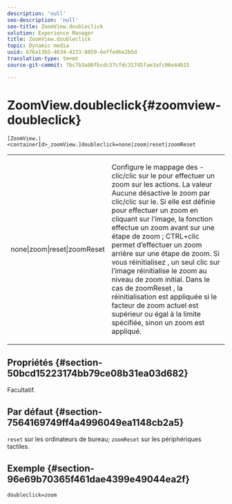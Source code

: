 ```yaml
---
description: 'null'
seo-description: 'null'
seo-title: ZoomView.doubleclick
solution: Experience Manager
title: ZoomView.doubleclick
topic: Dynamic media
uuid: 676a13b5-4634-4233-8059-6effed6e2b5d
translation-type: tm+mt
source-git-commit: 7bc7b3a86fbcdc57cfdc31745fae3afc06e44b15

---
```



# ZoomView.doubleclick{#zoomview-doubleclick}

`[ZoomView.|<containerId>_zoomView.]doubleclick=none|zoom|reset|zoomReset`

<table id="table_E314540D347D47699C04EB80D20C0721"> 
 <tbody> 
  <tr> 
   <td colname="col1"> <p> <span class="codeph"> none|zoom|reset|zoomReset </span> </p> </td> 
   <td colname="col2"> <p> Configure le mappage des -clic/clic sur le pour effectuer un zoom sur les actions. La valeur <span class="codeph"> Aucune </span> désactive le zoom par clic/clic sur le. Si elle est définie pour <span class="codeph"> effectuer un zoom </span> en cliquant sur l’image, la fonction effectue un zoom avant sur une étape de zoom ; CTRL+clic permet d’effectuer un zoom arrière sur une étape de zoom. Si vous <span class="codeph"> réinitialisez </span> , un seul clic sur l’image réinitialise le zoom au niveau de zoom initial. Dans le cas de <span class="codeph"> zoomReset </span>, la réinitialisation est appliquée si le facteur de zoom actuel est supérieur ou égal à la limite spécifiée, sinon un zoom est appliqué. </p> </td> 
  </tr> 
 </tbody> 
</table>

## Propriétés {#section-50bcd15223174bb79ce08b31ea03d682}

Facultatif.

## Par défaut {#section-7564169749ff4a4996049ea1148cb2a5}

`reset` sur les ordinateurs de bureau; `zoomReset` sur les périphériques tactiles.

## Exemple {#section-96e69b70365f461dae4399e49044ea2f}

`doubleclick=zoom`

